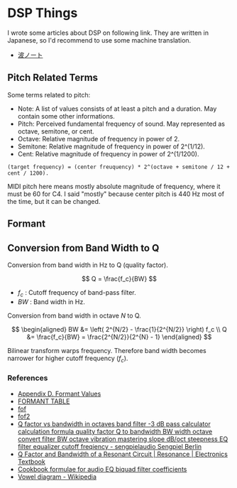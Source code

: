 # DSP Things
I wrote some articles about DSP on following link. They are written in Japanese, so I'd recommend to use some machine translation.

- [波ノート](https://ryukau.github.io/filter_notes/)

## Pitch Related Terms
Some terms related to pitch:

- Note: A list of values consists of at least a pitch and a duration. May contain some
  other informations.
- Pitch: Perceived fundamental frequency of sound. May represented as octave, semitone,
  or cent.
- Octave: Relative magnitude of frequency in power of 2.
- Semitone: Relative magnitude of frequency in power of 2^(1/12).
- Cent: Relative magnitude of frequency in power of 2^(1/1200).

```
(target frequency) = (center freuquency) * 2^(octave + semitone / 12 + cent / 1200).
```

MIDI pitch here means mostly absolute magnitude of frequency, where it must be 60 for
C4. I said "mostly" because center pitch is 440 Hz most of the time, but it can be
changed.

## Formant
## Conversion from Band Width to Q
Conversion from band width in Hz to Q (quality factor).

$$
Q = \frac{f_c}{BW}
$$

- $f_c$ : Cutoff frequency of band-pass filter.
- $BW$ : Band width in Hz.

Conversion from band width in octave $N$ to Q.

$$
\begin{aligned}
BW &= \left( 2^{N/2} - \frac{1}{2^{N/2}} \right) f_c \\
Q &= \frac{f_c}{BW} = \frac{2^{N/2}}{2^{N} - 1}
\end{aligned}
$$

Bilinear transform warps frequency. Therefore band width becomes narrower for higher cutoff frequency ($f_c$).

### References
- [Appendix D. Formant Values](http://www.csounds.com/manual/html/MiscFormants.html)
- [FORMANT TABLE](https://www.classes.cs.uchicago.edu/archive/1999/spring/CS295/Computing_Resources/Csound/CsManual3.48b1.HTML/Appendices/table3.html)
- [fof](http://www.csounds.com/manual/html/fof.html)
- [fof2](http://www.csounds.com/manual/html/fof2.html)
- [Q factor vs bandwidth in octaves band filter -3 dB pass calculator calculation formula quality factor Q to bandwidth BW width octave convert filter BW octave vibration mastering slope dB/oct steepness EQ filter equalizer cutoff freqiency - sengpielaudio Sengpiel Berlin](http://www.sengpielaudio.com/calculator-bandwidth.htm)
- [Q Factor and Bandwidth of a Resonant Circuit | Resonance | Electronics Textbook](https://www.allaboutcircuits.com/textbook/alternating-current/chpt-6/q-and-bandwidth-resonant-circuit/)
- [Cookbook formulae for audio EQ biquad filter coefficients](https://webaudio.github.io/Audio-EQ-Cookbook/audio-eq-cookbook.html)
- [Vowel diagram - Wikipedia](https://en.wikipedia.org/wiki/Vowel_diagram)
